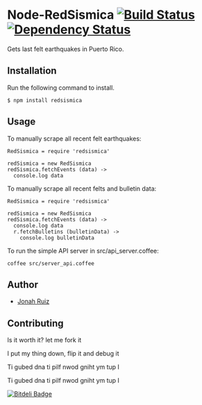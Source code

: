 # Node-RedSismica [![Build Status](https://travis-ci.org/jonahoffline/node-redsismica.png)](https://travis-ci.org/jonahoffline/node-redsismica) [![Dependency Status](https://gemnasium.com/jonahoffline/node-redsismica.png)](https://gemnasium.com/jonahoffline/node-redsismica)

Gets last felt earthquakes in Puerto Rico.


## Installation

Run the following command to install.

    $ npm install redsismica
    
## Usage

To manually scrape all recent felt earthquakes:

```coffee-script
RedSismica = require 'redsismica'

redSismica = new RedSismica
redSismica.fetchEvents (data) ->
  console.log data
```	

To manually scrape all recent felts and bulletin data:

```coffee-script
RedSismica = require 'redsismica'

redSismica = new RedSismica
redSismica.fetchEvents (data) ->
  console.log data
  r.fetchBulletins (bulletinData) ->
    console.log bulletinData
```	

To run the simple API server in src/api_server.coffee:

```console
coffee src/server_api.coffee
```

## Author
  * [Jonah Ruiz](http://www.pixelhipsters.com)

## Contributing

Is it worth it? let me fork it

I put my thing down, flip it and debug it

Ti gubed dna ti pilf nwod gniht ym tup I

Ti gubed dna ti pilf nwod gniht ym tup I

[![Bitdeli Badge](https://d2weczhvl823v0.cloudfront.net/jonahoffline/node-redsismica/trend.png)](https://bitdeli.com/free "Bitdeli Badge")
